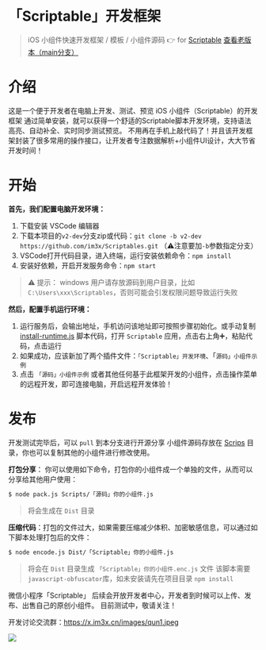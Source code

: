 # 「Scriptable」开发框架

> iOS 小组件快速开发框架 / 模板 / 小组件源码  👉 for [Scriptable](https://scriptable.app)
> [查看老版本（main分支）](https://github.com/im3x/Scriptables/tree/main)

# 介绍
这是一个便于开发者在电脑上开发、测试、预览 iOS 小组件（Scriptable）的开发框架
通过简单安装，就可以获得一个舒适的Scriptable脚本开发环境，支持语法高亮、自动补全、实时同步测试预览。
不用再在手机上敲代码了！并且该开发框架封装了很多常用的操作接口，让开发者专注数据解析+小组件UI设计，大大节省开发时间！

# 开始
**首先，我们配置电脑开发环境：**
1. 下载安装 VSCode 编辑器
2. 下载本项目的`v2-dev`分支zip或代码：`git clone -b v2-dev https://github.com/im3x/Scriptables.git`
   （⚠️注意要加`-b`参数指定分支）
3. VSCode打开代码目录，进入终端，运行安装依赖命令：`npm install`
4. 安装好依赖，开启开发服务命令：`npm start`

> ⚠️ 提示： windows 用户请存放源码到用户目录，比如 `C:\Users\xxx\Scriptables`，否则可能会引发权限问题导致运行失败

**然后，配置手机运行环境：**
1. 运行服务后，会输出地址，手机访问该地址即可按照步骤初始化。或手动复制 [install-runtime.js](install-runtime.js) 脚本代码，打开 `Scriptable` 应用，点击右上角➕，粘贴代码，点击运行
2. 如果成功，应该新加了两个插件文件：`「Scriptable」开发环境`、「`源码」小组件示例`
3. 点击 `「源码」小组件示例` 或者其他任何基于此框架开发的小组件，点击操作菜单的远程开发，即可连接电脑，开启远程开发体验！



# 发布

开发测试完毕后，可以 `pull` 到本分支进行开源分享
小组件源码存放在 [Scrips](Scripts) 目录，你也可以复制其他的小组件进行修改使用。


**打包分享**： 你可以使用如下命令，打包你的小组件成一个单独的文件，从而可以分享给其他用户使用：
``` bash
$ node pack.js Scripts/「源码」你的小组件.js
```
> 将会生成在 `Dist` 目录

**压缩代码**：打包的文件过大，如果需要压缩减少体积、加密敏感信息，可以通过如下脚本处理打包后的文件：
``` bash
$ node encode.js Dist/「Scriptable」你的小组件.js
```
> 将会在 `Dist` 目录生成 `「Scriptable」你的小组件.enc.js` 文件
> 该脚本需要`javascript-obfuscator`库，如未安装请先在项目目录 `npm install`


微信小程序「Scriptable」 后续会开放开发者中心，开发者到时候可以上传、发布、出售自己的原创小组件。
目前测试中，敬请关注！

开发讨论交流群：https://x.im3x.cn/images/qun1.jpeg


![](https://x.im3x.cn/images/qr2.png)
